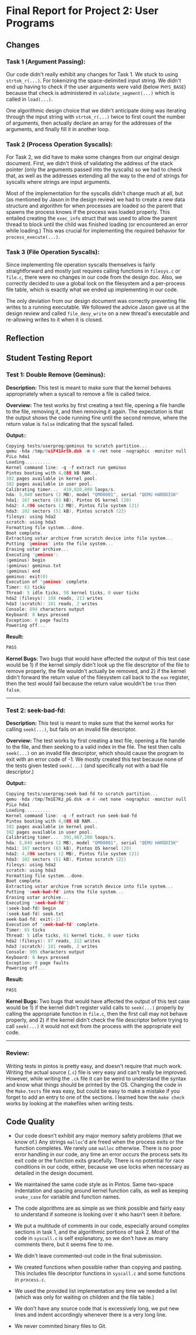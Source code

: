Final Report for Project 2: User Programs
=========================================

## Changes

### Task 1 (Argument Passing):

Our code didn't really exhibit any changes for Task 1.  We stuck to using `strtok_r(...)`.  For tokenizing the space-delimited input string.  We didn't end up having to check if the user arguments were valid (below `PHYS_BASE`) because that check is administered in `validate_segment(...)` which is called in `load(...)`.

One algorithmic design choice that we didn't anticipate doing was iterating through the input string with `strtok_r(...)` twice to first count the number of arguments, then actually declare an array for the addresses of the arguments, and finally fill it in another loop.

### Task 2 (Process Operation Syscalls):

For Task 2, we did have to make some changes from our original design document.  First, we didn't think of validating the address of the stack pointer (only the arguments passed into the syscalls) so we had to check that, as well as the addresses extending all the way to the end of strings for syscalls where strings are input arguments.

Most of the implementation for the syscalls didn't change much at all, but (as mentioned by Jason in the design review) we had to create a new data structure and algorithm for when processes are loaded so the parent that spawns the process knows if the process was loaded properly.  This entailed creating the `exec_info` struct that was used to allow the parent thread to block until the child was finished loading (or encountered an error while loading.) This was crucial for implementing the required behavior for `process_execute(...)`.

### Task 3 (File Operation Syscalls):

Since implementing file operation syscalls themselves is fairly straightforward and mostly just requires calling functions in `filesys.c` or `file.c`, there were no changes in our code from the design doc.  Also, we correctly decided to use a global lock on the filesystem and a per-process file table, which is exactly what we ended up implementing in our code.

The only deviation from our design document was correctly preventing file writes to a running executable.  We followed the advice Jason gave us at the design review and called `file_deny_write` on a new thread's executable and re-allowing writes to it when it is closed.

## Reflection


## Student Testing Report

### Test 1: Double Remove (Geminus):

**Description:** This test is meant to make sure that the kernel behaves appropriately when a syscall to remove a file is called twice. 

**Overview:** The test works by first creating a text file, opening a file handle to the file, removing it, and then removing it again.  The expectation is that the output shows the code running fine until the second remove, where the return value is `false` indicating that the syscall failed.

**Output:**:
```C
Copying tests/userprog/geminus to scratch partition...
qemu -hda /tmp/0uiF41ArSh.dsk -m 4 -net none -nographic -monitor null
PiLo hda1
Loading..........
Kernel command line: -q -f extract run geminus
Pintos booting with 4,088 kB RAM...
382 pages available in kernel pool.
382 pages available in user pool.
Calibrating timer...  419,020,800 loops/s.
hda: 5,040 sectors (2 MB), model "QM00001", serial "QEMU HARDDISK"
hda1: 167 sectors (83 kB), Pintos OS kernel (20)
hda2: 4,096 sectors (2 MB), Pintos file system (21)
hda3: 102 sectors (51 kB), Pintos scratch (22)
filesys: using hda2
scratch: using hda3
Formatting file system...done.
Boot complete.
Extracting ustar archive from scratch device into file system...
Putting 'geminus' into the file system...
Erasing ustar archive...
Executing 'geminus':
(geminus) begin
(geminus) geminus.txt
(geminus) end
geminus: exit(0)
Execution of 'geminus' complete.
Timer: 63 ticks
Thread: 5 idle ticks, 58 kernel ticks, 0 user ticks
hda2 (filesys): 108 reads, 213 writes
hda3 (scratch): 101 reads, 2 writes
Console: 894 characters output
Keyboard: 0 keys pressed
Exception: 0 page faults
Powering off...
```

**Result:**
```C
PASS
```

**Kernel Bugs:** Two bugs that would have affected the output of this test case would be 1) if the kernel simply didn't look up the file descriptor of the file to remove properly, the file wouldn't actually be removed, and 2) if the kernel didn't forward the return value of the filesystem call back to the `eax` register, then the test would fail because the return value wouldn't be `true` then `false`.

---

### Test 2: seek-bad-fd:

**Description:** This test is meant to make sure that the kernel works for calling `seek(...)`, but fails on an invalid file descriptor. 

**Overview:** The test works by first creating a text file, opening a file handle to the file, and then seeking to a valid index in the file. The test then calls `seek(...)` on an invalid file descriptor, which should cause the program to exit with an error code of -1.  We mostly created this test because none of the tests given tested `seek(...)` (and specifically not with a bad file descriptor.)

**Output:**:
```C
Copying tests/userprog/seek-bad-fd to scratch partition...
qemu -hda /tmp/Tm1E7Kz_pG.dsk -m 4 -net none -nographic -monitor null
PiLo hda1
Loading..........
Kernel command line: -q -f extract run seek-bad-fd
Pintos booting with 4,088 kB RAM...
382 pages available in kernel pool.
382 pages available in user pool.
Calibrating timer...  391,987,200 loops/s.
hda: 5,040 sectors (2 MB), model "QM00001", serial "QEMU HARDDISK"
hda1: 167 sectors (83 kB), Pintos OS kernel (20)
hda2: 4,096 sectors (2 MB), Pintos file system (21)
hda3: 102 sectors (51 kB), Pintos scratch (22)
filesys: using hda2
scratch: using hda3
Formatting file system...done.
Boot complete.
Extracting ustar archive from scratch device into file system...
Putting 'seek-bad-fd' into the file system...
Erasing ustar archive...
Executing 'seek-bad-fd':
(seek-bad-fd) begin
(seek-bad-fd) seek.txt
seek-bad-fd: exit(-1)
Execution of 'seek-bad-fd' complete.
Timer: 65 ticks
Thread: 5 idle ticks, 61 kernel ticks, 0 user ticks
hda2 (filesys): 87 reads, 212 writes
hda3 (scratch): 101 reads, 2 writes
Console: 905 characters output
Keyboard: 0 keys pressed
Exception: 0 page faults
Powering off...
```

**Result:**
```C
PASS
```

**Kernel Bugs:** Two bugs that would have affected the output of this test case would be 1) if the kernel didn't register valid calls to `seek(...)` properly by calling the appropriate function in `file.c`, then the first call may not behave properly, and 2) if the kernel didn't check the file descriptor before trying to call `seek(...)` it would not exit from the process with the appropriate exit code.

---

### Review:

Writing tests in pintos is pretty easy, and doesn't require that much work.  Writing the actual source (`.c`) file is very easy and can't really be improved.  However, while writing the `.ck` file it can be weird to understand the syntax and know what things should be printed by the OS.  Changing the code in the `Make.tests` file was easy, but could be easy to make a mistake if you forget to add an entry to one of the sections.  I learned how the `make check` works by looking at the makefiles when writing tests.

## Code Quality

* Our code doesn't exhibit any major memory safety problems (that we know of.)  Any strings `malloc`'d are freed when the process exits or the function completes.  We rarely use `malloc` otherwise.  There is no poor error handling in our code, any time an error occurs the process sets its exit code or the function exits gracefully.  There is no potential for race conditions in our code, either, because we use locks when necessary as detailed in the design document.

* We maintained the same code style as in Pintos.  Same two-space indentation and spacing around kernel function calls, as well as keeping `snake_case` for variable and function names.

* The code algorithms are as simple as we think possible and fairly easy to understand if someone is looking over it who hasn't seen it before.

* We put a multitude of comments in our code, especially around complex sections in task 1, and the algorithmic portions of task 2.  Most of the code in `syscall.c` is self explanatory, so we don't have as many comments there, but it seems fine to me.

* We didn't leave commented-out code in the final submission.

* We created functions when possible rather than copying and pasting.  This includes file descriptor functions in `syscall.c` and some functions in `process.c`.

* We used the provided list implementation any time we needed a list (which was only for waiting on children and the file table.)

* We don't have any source code that is excessively long, we put new lines and indent accordingly whenever there is a very long line.

* We never commited binary files to Git.
